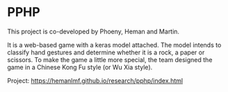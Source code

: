 # PPHP
This project is co-developed by Phoeny, Heman and Martin.

It is a web-based game with a keras model attached. The model intends to classify hand gestures and determine whether it is a rock, a paper or scissors.
To make the game a little more special, the team designed the game in a Chinese Kong Fu style (or Wu Xia style).

Project: https://hemanlmf.github.io/research/pphp/index.html
